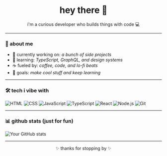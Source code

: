 <!-- GitHub Profile README -->

<h1 align="center">hey there 👋</h1>
<p align="center">i'm a curious developer who builds things with code 💻</p>

---

### 🧠 about me
- 💼 currently working on: *a bunch of side projects*
- 🌱 learning: *TypeScript, GraphQL, and design systems*
- ☕ fueled by: *coffee, code, and lo-fi beats*
- 🎯 goals: *make cool stuff and keep learning*

---

### 🛠 tech i vibe with
![HTML](https://img.shields.io/badge/-HTML5-E34F26?style=flat&logo=html5&logoColor=fff)
![CSS](https://img.shields.io/badge/-CSS3-1572B6?style=flat&logo=css3)
![JavaScript](https://img.shields.io/badge/-JavaScript-F7DF1E?style=flat&logo=javascript&logoColor=000)
![TypeScript](https://img.shields.io/badge/-TypeScript-3178C6?style=flat&logo=typescript&logoColor=fff)
![React](https://img.shields.io/badge/-React-61DAFB?style=flat&logo=react&logoColor=000)
![Node.js](https://img.shields.io/badge/-Node.js-339933?style=flat&logo=nodedotjs&logoColor=fff)
![Git](https://img.shields.io/badge/-Git-F05032?style=flat&logo=git&logoColor=fff)


---

### 📊 github stats (just for fun)
![Your GitHub stats](https://github-readme-stats.vercel.app/api?username=sorkendev&show_icons=true&theme=tokyonight)

---

<p align="center">✨ thanks for stopping by ✨</p>
